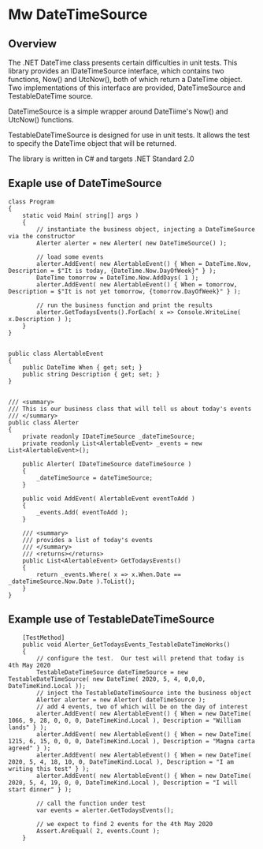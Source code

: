 # Mw DateTimeSource
## Overview
The .NET DateTime class presents certain difficulties in unit tests.  This library provides an IDateTimeSource interface, which contains two functions, Now() and UtcNow(), both of which return a DateTime object.  Two implementations of this interface are provided, DateTimeSource and TestableDateTime source.

DateTimeSource is a simple wrapper around DateTiime's Now() and UtcNow() functions.

TestableDateTimeSource is designed for use in unit tests.  It allows the test to specify the DateTime object that will be returned.

The library is written in C# and targets .NET Standard 2.0

## Exaple use of DateTimeSource
    class Program
    {
        static void Main( string[] args )
        {
            // instantiate the business object, injecting a DateTimeSource via the constructor
            Alerter alerter = new Alerter( new DateTimeSource() );

            // load some events
            alerter.AddEvent( new AlertableEvent() { When = DateTime.Now, Description = $"It is today, {DateTime.Now.DayOfWeek}" } );
            DateTime tomorrow = DateTime.Now.AddDays( 1 );
            alerter.AddEvent( new AlertableEvent() { When = tomorrow, Description = $"It is not yet tomorrow, {tomorrow.DayOfWeek}" } );

            // run the business function and print the results
            alerter.GetTodaysEvents().ForEach( x => Console.WriteLine( x.Description ) );
        }
    }


    public class AlertableEvent
    {
        public DateTime When { get; set; }
        public string Description { get; set; }
    }


    /// <summary>
    /// This is our business class that will tell us about today's events
    /// </summary>
    public class Alerter
    {
        private readonly IDateTimeSource _dateTimeSource;
        private readonly List<AlertableEvent> _events = new List<AlertableEvent>();

        public Alerter( IDateTimeSource dateTimeSource )
        {
            _dateTimeSource = dateTimeSource;
        }

        public void AddEvent( AlertableEvent eventToAdd )
        {
            _events.Add( eventToAdd );
        }

        /// <summary>
        /// provides a list of today's events
        /// </summary>
        /// <returns></returns>
        public List<AlertableEvent> GetTodaysEvents()
        {
            return _events.Where( x => x.When.Date == _dateTimeSource.Now.Date ).ToList();
        }
    }


## Example use of TestableDateTimeSource

        [TestMethod]
        public void Alerter_GetTodaysEvents_TestableDateTimeWorks()
        {
            // configure the test.  Our test will pretend that today is 4th May 2020 
            TestableDateTimeSource dateTimeSource = new TestableDateTimeSource( new DateTime( 2020, 5, 4, 0,0,0, DateTimeKind.Local ));
            // inject the TestableDateTimeSource into the business object
            Alerter alerter = new Alerter( dateTimeSource );
            // add 4 events, two of which will be on the day of interest
            alerter.AddEvent( new AlertableEvent() { When = new DateTime( 1066, 9, 28, 0, 0, 0, DateTimeKind.Local ), Description = "William lands" } );
            alerter.AddEvent( new AlertableEvent() { When = new DateTime( 1215, 6, 15, 0, 0, 0, DateTimeKind.Local ), Description = "Magna carta agreed" } );
            alerter.AddEvent( new AlertableEvent() { When = new DateTime( 2020, 5, 4, 18, 10, 0, DateTimeKind.Local ), Description = "I am writing this test" } );
            alerter.AddEvent( new AlertableEvent() { When = new DateTime( 2020, 5, 4, 19, 0, 0, DateTimeKind.Local ), Description = "I will start dinner" } );

            // call the function under test
            var events = alerter.GetTodaysEvents();

            // we expect to find 2 events for the 4th May 2020
            Assert.AreEqual( 2, events.Count );
        }
```
